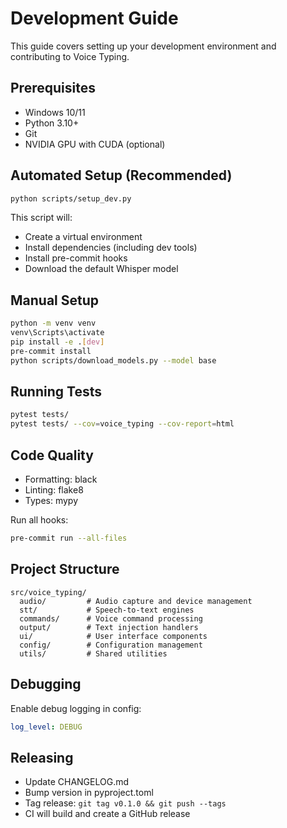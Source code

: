 # Development Guide

This guide covers setting up your development environment and contributing to Voice Typing.

## Prerequisites
- Windows 10/11
- Python 3.10+
- Git
- NVIDIA GPU with CUDA (optional)

## Automated Setup (Recommended)
```bash
python scripts/setup_dev.py
```
This script will:
- Create a virtual environment
- Install dependencies (including dev tools)
- Install pre-commit hooks
- Download the default Whisper model

## Manual Setup
```bash
python -m venv venv
venv\Scripts\activate
pip install -e .[dev]
pre-commit install
python scripts/download_models.py --model base
```

## Running Tests
```bash
pytest tests/
pytest tests/ --cov=voice_typing --cov-report=html
```

## Code Quality
- Formatting: black
- Linting: flake8
- Types: mypy

Run all hooks:
```bash
pre-commit run --all-files
```

## Project Structure
```
src/voice_typing/
  audio/         # Audio capture and device management
  stt/           # Speech-to-text engines
  commands/      # Voice command processing
  output/        # Text injection handlers
  ui/            # User interface components
  config/        # Configuration management
  utils/         # Shared utilities
```

## Debugging
Enable debug logging in config:
```yaml
log_level: DEBUG
```

## Releasing
- Update CHANGELOG.md
- Bump version in pyproject.toml
- Tag release: `git tag v0.1.0 && git push --tags`
- CI will build and create a GitHub release

